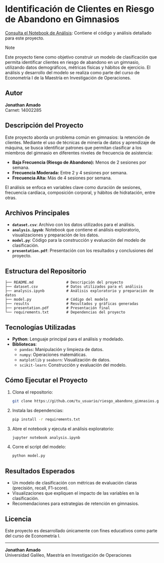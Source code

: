 # Identificación de Clientes en Riesgo de Abandono en Gimnasios

[Consulta el Notebook de Análisis](./analysis.ipynb): Contiene el código y análisis detallado para este proyecto.

> [!NOTE]
> Este proyecto tiene como objetivo construir un modelo de clasificación que permita identificar clientes en riesgo de abandono en un gimnasio, utilizando datos demográficos, métricas físicas y hábitos de ejercicio. El análisis y desarrollo del modelo se realiza como parte del curso de Econometría I de la Maestría en Investigación de Operaciones.

## Autor
**Jonathan Amado**  
Carnet: 14002285

## Descripción del Proyecto
Este proyecto aborda un problema común en gimnasios: la retención de clientes. Mediante el uso de técnicas de minería de datos y aprendizaje de máquina, se busca identificar patrones que permitan clasificar a los miembros del gimnasio en diferentes niveles de frecuencia de asistencia:

- **Baja Frecuencia (Riesgo de Abandono):** Menos de 2 sesiones por semana.
- **Frecuencia Moderada:** Entre 2 y 4 sesiones por semana.
- **Frecuencia Alta:** Más de 4 sesiones por semana.

El análisis se enfoca en variables clave como duración de sesiones, frecuencia cardíaca, composición corporal, y hábitos de hidratación, entre otras.

## Archivos Principales
- **`dataset.csv`**: Archivo con los datos utilizados para el análisis.
- **`analysis.ipynb`**: Notebook que contiene el análisis exploratorio, visualizaciones y preparación de los datos.
- **`model.py`**: Código para la construcción y evaluación del modelo de clasificación.
- **`presentation.pdf`**: Presentación con los resultados y conclusiones del proyecto.

## Estructura del Repositorio
```
├── README.md               # Descripción del proyecto
├── dataset.csv             # Datos utilizados para el análisis
├── analysis.ipynb          # Análisis exploratorio y preparación de datos
├── model.py                # Código del modelo
├── results                 # Resultados y gráficas generadas
├── presentation.pdf        # Presentación final
└── requirements.txt        # Dependencias del proyecto
```

## Tecnologías Utilizadas
- **Python**: Lenguaje principal para el análisis y modelado.
- **Bibliotecas**:
  - `pandas`: Manipulación y limpieza de datos.
  - `numpy`: Operaciones matemáticas.
  - `matplotlib` y `seaborn`: Visualización de datos.
  - `scikit-learn`: Construcción y evaluación del modelo.

## Cómo Ejecutar el Proyecto
1. Clona el repositorio:
   ```bash
   git clone https://github.com/tu_usuario/riesgo_abandono_gimnasios.git
   ```
2. Instala las dependencias:
   ```bash
   pip install -r requirements.txt
   ```
3. Abre el notebook y ejecuta el análisis exploratorio:
   ```bash
   jupyter notebook analysis.ipynb
   ```
4. Corre el script del modelo:
   ```bash
   python model.py
   ```

## Resultados Esperados
- Un modelo de clasificación con métricas de evaluación claras (precisión, recall, F1-score).
- Visualizaciones que expliquen el impacto de las variables en la clasificación.
- Recomendaciones para estrategias de retención en gimnasios.

## Licencia
Este proyecto es desarrollado únicamente con fines educativos como parte del curso de Econometría I.

---
**Jonathan Amado**  
Universidad Galileo, Maestría en Investigación de Operaciones


